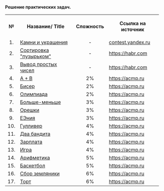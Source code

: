 <p dir="auto">
</p><p dir="auto"><b>Решение практических задач.</b></p>


<table>
    <tbody>
    <tr>
        <td align="center"><p dir="auto"><b>№</b></p></td>
        <td align="center"><p dir="auto"><b>Название/ Title</b></p></td>
        <td align="center"><p dir="auto"><b>Сложность</b></p></td>
        <td align="center"><p dir="auto"><b>Ссылка на источник</b></p></td>
    </tr>
    <tr>
        <td align="center">1.</td>
        <td><a href="https://github.com/FisanovE/Lessons/tree/master/Stones_and_Gemstones">Камни и
            украшения</a></td>
        <td align="center">-</td>
        <td><a href="https://contest.yandex.ru/contest/3/problems/G" rel="nofollow">contest.yandex.ru</a>
        </td>
    </tr>
    <tr>
        <td align="center">2.</td>
        <td><a href="https://github.com/FisanovE/Lessons/tree/master/Buble_Sort_of_Array">Сортировка "пузырьком"</a></td>
        <td align="center">-</td>
        <td><a href="https://habr.com/ru/post/440436/#11" rel="nofollow">https://habr.com</a></td>
    </tr>
    <tr>
        <td align="center">3.</td>
        <td><a href="https://github.com/FisanovE/Lessons/tree/master/Selection_Prime_Number">Вывод простых чисел</a></td>
        <td align="center">-</td>
        <td><a href="https://habr.com/ru/post/440436/#12" rel="nofollow">https://habr.com</a></td>
    </tr>
    <tr>
        <td align="center">4.</td>
        <td><a href="https://github.com/FisanovE/Lessons/tree/master/SummTwoNumber">A + B</a></td>
        <td align="center">2%</td>
        <td><a href="https://acmp.ru/index.asp?main=task&amp;id_task=1" rel="nofollow">https://acmp.ru</a>
        </td>
    </tr>
    <tr>
        <td align="center">5.</td>
        <td><a href="https://github.com/FisanovE/Lessons/tree/master/Beads">Бисер</a></td>
        <td align="center">2%</td>
        <td><a href="https://acmp.ru/index.asp?main=task&amp;id_task=903" rel="nofollow">https://acmp.ru</a>
        </td>
    </tr>
    <tr>
        <td align="center">6.</td>
        <td><a href="https://github.com/FisanovE/Lessons/tree/master/Olympic_Games">Олимпиада</a></td>
        <td align="center">2%</td>
        <td><a href="https://acmp.ru/index.asp?main=task&amp;id_task=942" rel="nofollow">https://acmp.ru</a>
        </td>
    </tr>
    <tr>
        <td align="center">7.</td>
        <td><a href="https://github.com/FisanovE/Lessons/tree/master/Greater-less">Больше-меньше</a></td>
        <td align="center">3%</td>
        <td><a href="https://acmp.ru/index.asp?main=task&amp;id_task=25" rel="nofollow">https://acmp.ru</a>
        </td>
    </tr>
    <tr>
        <td align="center">8.</td>
        <td><a href="https://github.com/FisanovE/Lessons/tree/master/Nutlets">Орешки</a></td>
        <td align="center">3%</td>
        <td><a href="https://acmp.ru/index.asp?main=task&amp;id_task=766" rel="nofollow">https://acmp.ru</a>
        </td>
    </tr>
    <tr>
        <td align="center">9.</td>
        <td><a href="https://github.com/FisanovE/Lessons/tree/master/Enia">EЭния</a></td>
        <td align="center">3%</td>
        <td><a href="https://acmp.ru/index.asp?main=task&amp;id_task=195" rel="nofollow">https://acmp.ru</a>
        </td>
    </tr>
    <tr>
        <td align="center">10.</td>
        <td><a href="https://github.com/FisanovE/Lessons/tree/master/Gulliver">Гулливер</a></td>
        <td align="center">4%</td>
        <td><a href="https://acmp.ru/index.asp?main=task&amp;id_task=773" rel="nofollow">https://acmp.ru</a>
        </td>
    </tr>
    <tr>
        <td align="center">11.</td>
        <td><a href="https://github.com/FisanovE/Lessons/tree/master/TwoBandits">Два бандита</a></td>
        <td align="center">4%</td>
        <td><a href="https://acmp.ru/index.asp?main=task&amp;id_task=33" rel="nofollow">https://acmp.ru</a>
        </td>
    </tr>
    <tr>
        <td align="center">12.</td>
        <td><a href="https://github.com/FisanovE/Lessons/tree/master/Salary">Зарплата</a></td>
        <td align="center">4%</td>
        <td><a href="https://acmp.ru/index.asp?main=task&amp;id_task=21" rel="nofollow">https://acmp.ru</a>
        </td>
    </tr>
    <tr>
        <td align="center">13.</td>
        <td><a href="https://github.com/FisanovE/Lessons/tree/master/Game">Игра</a></td>
        <td align="center">4%</td>
        <td><a href="https://acmp.ru/index.asp?main=task&amp;id_task=4" rel="nofollow">https://acmp.ru</a>
        </td>
    </tr>
    <tr>
        <td align="center">14.</td>
        <td><a href="https://github.com/FisanovE/Lessons/tree/master/Arithmetics">Арифметика</a></td>
        <td align="center">5%</td>
        <td><a href="https://acmp.ru/index.asp?main=task&amp;id_task=8" rel="nofollow">https://acmp.ru</a>
        </td>
    </tr>
    <tr>
        <td align="center">15.</td>
        <td><a href="https://github.com/FisanovE/Lessons/tree/master/Basketball">Баскетбол</a></td>
        <td align="center">5%</td>
        <td><a href="https://acmp.ru/index.asp?main=task&amp;id_task=61" rel="nofollow">https://acmp.ru</a>
        </td>
    </tr>
    <tr>
        <td align="center">16.</td>
        <td><a href="https://github.com/FisanovE/Lessons/tree/master/Basketball">Сбор земляники</a></td>
        <td align="center">6%</td>
        <td><a href="https://acmp.ru/index.asp?main=task&amp;id_task=755" rel="nofollow">https://acmp.ru</a>
        </td>
    </tr>
    <tr>
        <td align="center">17.</td>
        <td><a href="https://github.com/FisanovE/Lessons/tree/master/Torte">Торт</a></td>
        <td align="center">6%</td>
        <td><a href="https://acmp.ru/index.asp?main=task&amp;id_task=539" rel="nofollow">https://acmp.ru</a>
        </td>
    </tr>
    </tbody>
</table>